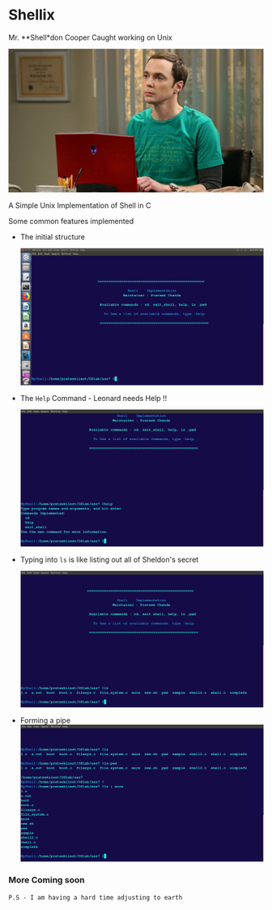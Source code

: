 # Shellix

 Mr. **Shell*don Cooper Caught working on Unix

![](https://raw.githubusercontent.com/prateekiiest/Shellix/master/sheldon_comparisons.jpg)


A Simple Unix Implementation of Shell in C

Some common features implemented

* The initial structure

  ![](https://raw.githubusercontent.com/prateekiiest/Shellix/master/init.png)

* The `Help` Command - Leonard needs Help !!

   ![](https://raw.githubusercontent.com/prateekiiest/Shellix/master/shell2.png)

* Typing into `ls` is like listing out all of Sheldon's secret

  ![](https://raw.githubusercontent.com/prateekiiest/Shellix/master/shell1.png)


* Forming a pipe
    ![](https://raw.githubusercontent.com/prateekiiest/Shellix/master/shell3.png)



### More Coming soon

```
P.S - I am having a hard time adjusting to earth
```
